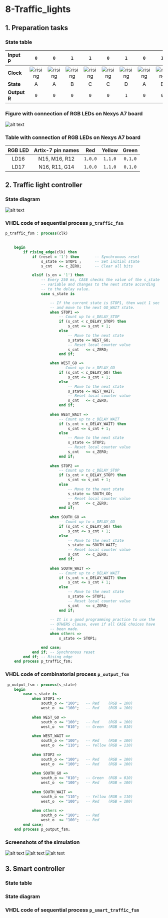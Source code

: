 # 8-Traffic_lights

## 1. Preparation tasks 

### State table

| **Input P** | `0` | `0` | `1` | `1` | `0` | `1` | `0` | `1` | `1` | `1` | `1` | `0` | `0` | `1` | `1` | `1` |
| :-- | :-: | :-: | :-: | :-: | :-: | :-: | :-: | :-: | :-: | :-: | :-: | :-: | :-: | :-: | :-: | :-: |
| **Clock** | ![rising](Images/eq_uparrow.png) | ![rising](Images/eq_uparrow.png) | ![rising](Images/eq_uparrow.png) | ![rising](Images/eq_uparrow.png) | ![rising](Images/eq_uparrow.png) | ![rising](Images/eq_uparrow.png) | ![rising](Images/eq_uparrow.png) | ![rising](Images/eq_uparrow.png) | ![rising](Images/eq_uparrow.png) | ![rising](Images/eq_uparrow.png) | ![rising](Images/eq_uparrow.png) | ![rising](Images/eq_uparrow.png) | ![rising](Images/eq_uparrow.png) | ![rising](Images/eq_uparrow.png) | ![rising](Images/eq_uparrow.png) | ![rising](Images/eq_uparrow.png) |
| **State**     | A | A | B | C | C | D | A | B | C | D | B | B | B | C | D | B |
| **Output R**  | `0` | `0` | `0` | `0` | `0` | `1` | `0` | `0` | `0` | `1` | `0` | `0` | `0` | `0` | `1` | `0` |

### Figure with connection of RGB LEDs on Nexys A7 board
![alt text](https://github.com/xrotre05/Digital-electronics-1/blob/main/Labs/08-Traffic_lights/Images/RGB.PNG "RGB")


### Table with connection of RGB LEDs on Nexys A7 board
| **RGB LED** | **Artix-7 pin names** | **Red** | **Yellow** | **Green** |
| :-: | :-: | :-: | :-: | :-: |
| LD16 | N15, M16, R12 | `1,0,0` | `1,1,0` | `0,1,0` |
| LD17 | N16, R11, G14 | `1,0,0` | `1,1,0` | `0,1,0` |

## 2. Traffic light controller

### State diagram
![alt text](https://github.com/xrotre05/Digital-electronics-1/blob/main/Labs/08-Traffic_lights/Images/Statediagram.jpg "State diagram")

### VHDL code of sequential process `p_traffic_fsm`
```vhdl
p_traffic_fsm : process(clk)
    
     
    begin
        if rising_edge(clk) then
            if (reset = '1') then       -- Synchronous reset
                s_state <= STOP1 ;      -- Set initial state
                s_cnt   <= c_ZERO;      -- Clear all bits

            elsif (s_en = '1') then
                -- Every 250 ms, CASE checks the value of the s_state 
                -- variable and changes to the next state according 
                -- to the delay value.
                case s_state is

                    -- If the current state is STOP1, then wait 1 sec
                    -- and move to the next GO_WAIT state.
                    when STOP1 =>                                           --STOP1
                        -- Count up to c_DELAY_STOP
                        if (s_cnt < c_DELAY_STOP) then
                            s_cnt <= s_cnt + 1;
                        else
                            -- Move to the next state
                            s_state <= WEST_GO;
                            -- Reset local counter value
                            s_cnt   <= c_ZERO;
                        end if;

                    when WEST_GO =>                                         --WEST_GO
                        -- Count up to c_DELAY_GO
                        if (s_cnt < c_DELAY_GO) then
                            s_cnt <= s_cnt + 1;
                        else
                            -- Move to the next state
                            s_state <= WEST_WAIT;
                            -- Reset local counter value
                            s_cnt   <= c_ZERO;
                        end if;
                    
                    when WEST_WAIT =>                                       --WEST_WAIT
                        -- Count up to c_DELAY_WAIT
                        if (s_cnt < c_DELAY_WAIT) then
                            s_cnt <= s_cnt + 1;
                        else
                            -- Move to the next state
                            s_state <= STOP2;
                            -- Reset local counter value
                            s_cnt   <= c_ZERO;
                        end if;
                        
                    when STOP2 =>                                           --STOP2
                        -- Count up to c_DELAY_STOP
                        if (s_cnt < c_DELAY_STOP) then
                            s_cnt <= s_cnt + 1;
                        else
                            -- Move to the next state
                            s_state <= SOUTH_GO;
                            -- Reset local counter value
                            s_cnt   <= c_ZERO;
                        end if; 
                        
                    when SOUTH_GO =>                                        --SOUTH_GO
                        -- Count up to c_DELAY_GO
                        if (s_cnt < c_DELAY_GO) then
                            s_cnt <= s_cnt + 1;
                        else
                            -- Move to the next state
                            s_state <= SOUTH_WAIT;
                            -- Reset local counter value
                            s_cnt   <= c_ZERO;
                        end if;
                        
                    when SOUTH_WAIT =>                                      --SOUTH_WAIT
                        -- Count up to c_DELAY_WAIT
                        if (s_cnt < c_DELAY_WAIT) then
                            s_cnt <= s_cnt + 1;
                        else
                            -- Move to the next state
                            s_state <= STOP1;
                            -- Reset local counter value
                            s_cnt   <= c_ZERO;
                        end if;    
                        
                    -- It is a good programming practice to use the 
                    -- OTHERS clause, even if all CASE choices have 
                    -- been made. 
                    when others =>                                          --OTHERS
                        s_state <= STOP1;

                end case;
            end if; -- Synchronous reset
        end if; -- Rising edge
    end process p_traffic_fsm;

```

### VHDL code of combinatorial process `p_output_fsm`
```vhdl
 p_output_fsm : process(s_state)
    begin
        case s_state is
            when STOP1 =>
                south_o <= "100";   -- Red    (RGB = 100)
                west_o  <= "100";   -- Red    (RGB = 100)
                
            when WEST_GO =>
                south_o <= "100";   -- Red    (RGB = 100)
                west_o  <= "010";   -- Green  (RGB = 010)
                
            when WEST_WAIT =>
                south_o <= "100";   -- Red    (RGB = 100)
                west_o  <= "110";   -- Yellow (RGB = 110)
                
            when STOP2 =>
                south_o <= "100";   -- Red    (RGB = 100)
                west_o  <= "100";   -- Red    (RGB = 100)
                
            when SOUTH_GO =>
                south_o <= "010";   -- Green  (RGB = 010)
                west_o  <= "100";   -- Red    (RGB = 100)
                
            when SOUTH_WAIT =>
                south_o <= "110";   -- Yellow (RGB = 110)
                west_o  <= "100";   -- Red    (RGB = 100)
            
            when others =>
                south_o <= "100";   -- Red
                west_o  <= "100";   -- Red
        end case;
    end process p_output_fsm;
```

### Screenshots of the simulation
![alt text](https://github.com/xrotre05/Digital-electronics-1/blob/main/Labs/08-Traffic_lights/Images/sim1.PNG "sim1")
![alt text](https://github.com/xrotre05/Digital-electronics-1/blob/main/Labs/08-Traffic_lights/Images/sim2.PNG "sim2")
![alt text](https://github.com/xrotre05/Digital-electronics-1/blob/main/Labs/08-Traffic_lights/Images/sim3.PNG "sim3")

## 3. Smart controller

### State table

### State diagram

### VHDL code of sequential process `p_smart_traffic_fsm`


